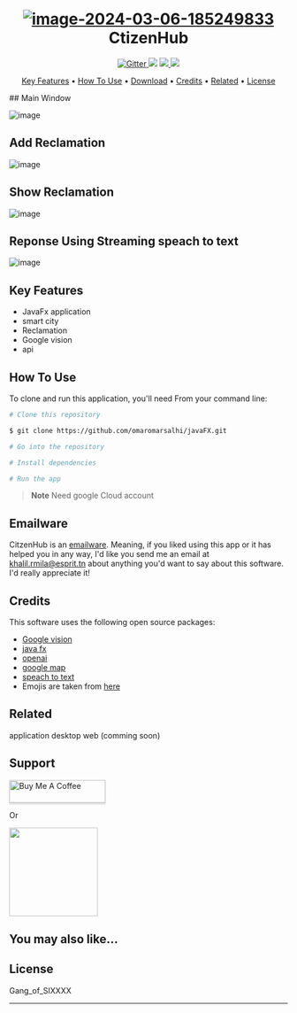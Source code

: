 
<h1 align="center">
  <br>
  <a href='https://postimg.cc/rz46fVNJ' target='_blank'><img src='https://i.postimg.cc/rz46fVNJ/image-2024-03-06-185249833.png' border='0' alt='image-2024-03-06-185249833'/></a>
  <br>
  CtizenHub
  <br>
</h1>

<p align="center">
  <a href="https://badge.fury.io/js/electron-markdownify">
    <img src="https://badge.fury.io/js/electron-markdownify.svg"
         alt="Gitter">
  </a>
  <a href="https://gitter.im/amitmerchant1990/electron-markdownify"><img src="https://badges.gitter.im/amitmerchant1990/electron-markdownify.svg"></a>
  <a href="https://saythanks.io/to/bullredeyes@gmail.com">
      <img src="https://img.shields.io/badge/SayThanks.io-%E2%98%BC-1EAEDB.svg">
  </a>
  <a href="https://www.paypal.me/AmitMerchant">
    <img src="https://img.shields.io/badge/$-donate-ff69b4.svg?maxAge=2592000&amp;style=flat">
  </a>
</p>

<p align="center">
  <a href="#key-features">Key Features</a> •
  <a href="#how-to-use">How To Use</a> •
  <a href="#download">Download</a> •
  <a href="#credits">Credits</a> •
  <a href="#related">Related</a> •
  <a href="#license">License</a>
</p>
 ## Main Window

 
![image](https://github.com/omaromarsalhi/javaFX/assets/100521806/eed25829-7448-4f56-b297-d7027cac472a)


## Add Reclamation


![image](https://github.com/omaromarsalhi/javaFX/assets/100521806/8ab83854-e6d4-4b2b-9917-a63ffb9b6810)



## Show Reclamation
![image](https://github.com/omaromarsalhi/javaFX/assets/100521806/679beb3c-90fc-4d24-8c92-5560be4e8f03)


## Reponse Using Streaming speach to text

![image](https://github.com/omaromarsalhi/javaFX/assets/100521806/579c3bc2-cb9d-468f-809a-3357393af85b)





## Key Features

*  JavaFx application
*  smart city
*  Reclamation
*  Google vision
*  api
  
## How To Use

To clone and run this application, you'll need  From your command line:

```bash
# Clone this repository

$ git clone https://github.com/omaromarsalhi/javaFX.git

# Go into the repository

# Install dependencies

# Run the app

```

> **Note**
Need google Cloud account 

## Emailware

CitzenHub is an [emailware](https://en.wiktionary.org/wiki/Wiktionary:Main_Page). Meaning, if you liked using this app or it has helped you in any way, I'd like you send me an email at <khalil.rmila@esprit.tn> about anything you'd want to say about this software. I'd really appreciate it!

## Credits

This software uses the following open source packages:

- [Google vision]([http://electron.atom.io/](https://console.cloud.google.com/apis/library/vision.googleapis.com?project=citizenhub-416011))
- [java fx]([https://nodejs.org/](https://openjfx.io))
- [openai]([https://github.com/chjj/marked](https://platform.openai.com/docs/overview))
- [google map]([http://showdownjs.github.io/showdown/](https://console.cloud.google.com/apis/library/maps-backend.googleapis.com?hl=en&project=citizenhub-416011))
- [speach to text]([http://codemirror.net/](https://cloud.google.com/speech-to-text/?hl=en))
- Emojis are taken from [here](https://github.com/arvida/emoji-cheat-sheet.com)

## Related

application desktop
web (comming soon)
## Support

<a href="https://www.buymeacoffee.com/5Zn8Xh3l9" target="_blank"><img src="https://www.buymeacoffee.com/assets/img/custom_images/purple_img.png" alt="Buy Me A Coffee" style="height: 41px !important;width: 174px !important;box-shadow: 0px 3px 2px 0px rgba(190, 190, 190, 0.5) !important;-webkit-box-shadow: 0px 3px 2px 0px rgba(190, 190, 190, 0.5) !important;" ></a>

<p>Or</p> 

<a href="https://www.patreon.com/amitmerchant">
	<img src="https://c5.patreon.com/external/logo/become_a_patron_button@2x.png" width="160">
</a>

## You may also like...


## License

Gang_of_SIXXXX

---


